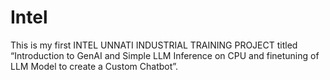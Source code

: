 # Intel

This is my first INTEL UNNATI INDUSTRIAL TRAINING PROJECT titled “Introduction to GenAI and Simple LLM Inference on CPU and finetuning of LLM Model to create a Custom Chatbot”.
